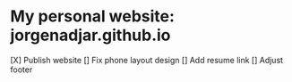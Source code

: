 # My personal website: jorgenadjar.github.io
[X] Publish website
[] Fix phone layout design
[] Add resume link
[] Adjust footer